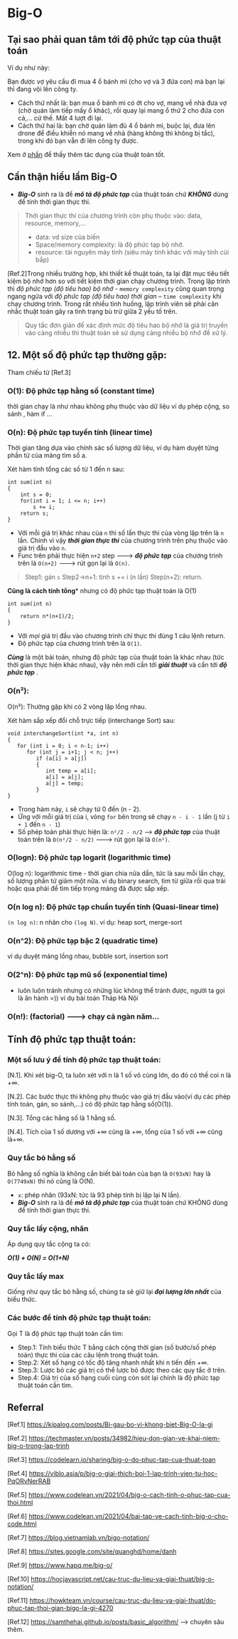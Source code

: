 # Big-O
## Tại sao phải quan tâm tới độ phức tạp của thuật toán

Ví dụ như này:

Bạn được vợ yêu cầu đi mua 4 ổ bánh mì (cho vợ và 3 đứa con) mà bạn lại thì đang vội lên công ty. 

- Cách thứ nhất là: bạn mua ổ bánh mì có ớt cho vợ, mang về nhà đưa vợ (chờ quán làm tiếp mấy ổ khác), rồi quay lại mang ổ thứ 2 cho đứa con cả,... cứ thế. Mất 4 lượt đi lại.
- Cách thứ hai là: bạn chờ quán làm đủ 4 ổ bánh mì, buộc lại, đưa lên drone để điều khiển nó mang về nhà (hàng không thì không bị tắc), trong khi đó bạn vẫn đi lên công ty được.


Xem ở [phần](https://github.com/mtchuyen/back-end/blob/master/Algorithm.md#on-%C4%91%E1%BB%99-ph%E1%BB%A9c-t%E1%BA%A1p-tuy%E1%BA%BFn-t%C3%ADnh) để thấy thêm tác dụng của thuật toán tốt.

## Cẩn thận hiểu lầm Big-O

- ***Big-O*** sinh ra là để ***mô tả độ phức tạp*** của thuật toán chứ ***KHÔNG*** dùng để tính thời gian thực thi.


> Thời gian thực thi của chương trình còn phụ thuộc vào: data, resource, memory,...
> + data: vd size của biến
> + Space/memory complexity: là độ phức tạp bộ nhớ.
> + resource: tài nguyên máy tính (siêu máy tính khác với máy tính cùi bắp)

[Ref.2]Trong nhiều trường hợp, khi thiết kế thuật toán, ta lại đặt mục tiêu tiết kiệm bộ nhớ hơn so với tiết kiệm thời gian chạy chương trình. Trong lập trình thì *độ phức tạp (độ tiêu hao) bộ nhớ* - `memory complexity` cũng quan trọng ngang ngửa với *độ phức tạp (độ tiêu hao) thời gian* – `time complexity` khi chạy chương trình. Trong rất nhiều tình huống, lập trình viên sẽ phải cân nhắc thuật toán gây ra tình trạng bù trừ giữa 2 yếu tố trên.

> Quy tắc đơn giản để xác định mức độ tiêu hao bộ nhớ là giá trị truyền vào càng nhiều thì thuật toán sẽ sử dụng càng nhiều bộ nhớ để xử lý.


## 12. Một số độ phức tạp thường gặp:
Tham chiếu từ [Ref.3]

### O(1): Độ phức tạp hằng số (constant time)

thời gian chạy là như nhau không phụ thuộc vào dữ liệu ví dụ phép cộng, so sánh , hàm if ...

### O(n): Độ phức tạp tuyến tính (linear time)

Thời gian tăng dựa vào chính sác số lượng dữ liệu, ví dụ hàm duyệt từng phần tử của mảng tìm số a.

Xét hàm tính tổng các số từ 1 đến n sau:

```
int sum(int n)
{
    int s = 0;
    for(int i = 1; i <= n; i++)
        s += i;
    return s;
}

```
- Với mỗi giá trị khác nhau của `n` thì số lần thực thi của vòng lặp trên là `n` lần. Chính vì vậy ***thời gian thực thi*** của chương trình trên phụ thuộc vào giá trị đầu vào `n`. 
- Func trên phải thực hiện `n+2` step ---> ***độ phức tạp*** của chương trình trên là  `O(n+2)` ---> rút gọn lại là `O(n)`.

> Step1: gán `s`
> Step2->n+1: tính s += i (n lần)
> Step(n+2): return.

**Cũng là cách tính tổng*** nhưng có độ phức tạp thuật toán là O(1)

```
int sum(int n)
{ 
    return n*(n+1)/2;
}

```
- Với *mọi* giá trị đầu vào chương trình chỉ thực thi đúng 1 câu lệnh return. 
- Độ phức tạp của chương trình trên là `O(1)`.

***Cùng*** là một bài toán, nhưng độ phức tạp của thuật toán là khác nhau (tức thời gian thực hiện khác nhau), vậy nên mới cần tới ***giải thuật*** và cần tới ***độ phức tạp*** .

### O(n²): 

O(n²): Thường gặp khi có 2 vòng lặp lồng nhau. 

Xét hàm sắp xếp đổi chỗ trực tiếp (interchange Sort) sau:

```
void interchangeSort(int *a, int n)
{
   for (int i = 0; i < n-1; i++)
      for (int j = i+1; j < n; j++)
         if (a[i] > a[j])
         {
            int temp = a[i];
            a[i] = a[j];
            a[j] = temp;
         }
}

```
- Trong hàm này, `i` sẽ chạy từ 0 đến (n - 2). 
- Ứng với mỗi giá trị của i, vòng `for` bên trong sẽ chạy `n - i - 1` lần (j từ `i + 1` đến `n - 1`)
- Số phép toán phải thực hiện là: `n²/2 - n/2` -->  ***độ phức tạp*** của thuật toán trên là  `O(n²/2 - n/2)` ---> rút gọn lại là `O(n²)`.


### O(logn): Độ phức tạp logarit (logarithmic time)

O(log n): logarithmic time - thời gian chia nửa dần, tức là sau mỗi lần chạy, số lượng phần tử giảm một nữa. ví dụ binary search, tìm từ giữa rồi qua trái hoặc qua phải để tìm tiếp trong mảng đã được sắp xếp.

### O(n log n): Độ phức tạp chuẩn tuyến tính (Quasi-linear time)

`(n log n)`: n nhân cho `(log N)`. ví dụ: heap sort, merge-sort

### O(n^2): Độ phức tạp bậc 2 (quadratic time)

ví dụ duyệt mảng lồng nhau, bubble sort, insertion sort

### O(2^n): Độ phức tạp mũ số (exponential time)

- luôn luôn tránh nhưng có những lúc không thể tránh được, người ta gọi là ăn hành =)) ví dụ bài toán Tháp Hà Nội

### O(n!): (factorial) ---> chạy cả ngàn năm...


## Tính độ phức tạp thuật toán:

### Một số lưu ý để tính độ phức tạp thuật toán:

[N.1]. Khi xét big-O, ta luôn xét với n là 1 số vô cùng lớn, do đó có thế coi n là +∞.

[N.2]. Các bước thực thi không phụ thuộc vào giá trị đầu vào(ví dụ các phép tính toán, gán, so sánh,...) có độ phức tạp hằng số(O(1)).

[N.3]. Tổng các hằng số là 1 hằng số.

[N.4]. Tích của 1 số dương với +∞ cũng là +∞, tổng của 1 số với +∞ cũng là+∞.


### Quy tắc bỏ hằng số

Bỏ hằng số nghĩa là không cần biết bài toán của bạn là `O(93xN)` hay là `O(7749xN)` thì nó cũng là O(N).
- `x`: phép nhân (93xN: tức là 93 phép tính bị lặp lại N lần).
- ***Big-O*** sinh ra là để ***mô tả độ phức tạp*** của thuật toán chứ KHÔNG dùng để tính thời gian thực thi.

### Quy tắc lấy cộng, nhân

Áp dụng quy tắc cộng ta có:

***O(1) + O(N) = O(1+N)***


### Quy tắc lấy max

Giống như quy tắc bỏ hằng số, chúng ta sẽ giữ lại ***đại lượng lớn nhất*** của biểu thức.

### Các bước để tính độ phức tạp thuật toán:

Gọi T là độ phức tạp thuật toán cần tìm:

- Step.1: Tính biểu thức T bằng cách cộng thời gian (số bước/số phép toán) thực thi của các câu lệnh trong thuật toán.
- Step.2: Xét số hạng có tốc độ tăng nhanh nhất khi n tiến đến +∞.
- Step.3: Lược bỏ các giá trị có thể lược bỏ được theo các quy tắc ở trên.
- Step.4: Giá trị của số hạng cuối cùng còn sót lại chính là độ phức tạp thuật toán cần tìm.

## Referral

[Ref.1] https://kipalog.com/posts/Bi-gau-bo-vi-khong-biet-Big-O-la-gi

[Ref.2] https://techmaster.vn/posts/34982/hieu-don-gian-ve-khai-niem-big-o-trong-lap-trinh

[Ref.3] https://codelearn.io/sharing/big-o-do-phuc-tap-cua-thuat-toan

[Ref.4] https://viblo.asia/p/big-o-giai-thich-boi-1-lap-trinh-vien-tu-hoc-PqORvNerRAB

[Ref.5] https://www.codelean.vn/2021/04/big-o-cach-tinh-o-phuc-tap-cua-thoi.html

[Ref.6] https://www.codelean.vn/2021/04/bai-tap-ve-cach-tinh-big-o-cho-code.html

[Ref.7] https://blog.vietnamlab.vn/bigo-notation/

[Ref.8] https://sites.google.com/site/quanghd/home/danh

[Ref.9] https://www.hapq.me/big-o/

[Ref.10] https://hocjavascript.net/cau-truc-du-lieu-va-giai-thuat/big-o-notation/

[Ref.11] https://howkteam.vn/course/cau-truc-du-lieu-va-giai-thuat/do-phuc-tap-thoi-gian-bigo-la-gi-4270

[Ref.12] https://samthehai.github.io/posts/basic_algorithm/ --> chuyên sâu thêm.

